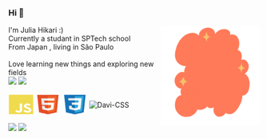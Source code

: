 ### Hi 🔆
<img src = "code.gif" width = "200px" align = "right">
I'm Julia Hikari :) <br>
Currently a studant in SPTech school <br>
From Japan , living in São Paulo <br>
<br>
Love learning new things and exploring new fields
<br>
<div align = "left">  
  <img height = "200em" src="https://github-readme-stats.vercel.app/api?username=julia-hikari&show_icons=true&show_icons=true&theme=bear&count_private=true" />
  <img height = "200em" src="https://github-readme-stats.vercel.app/api/top-langs/?username=julia-hikari&show_icons=true&theme=bear&count_private=true"/>
</div>
<br>
<div style="display: inline_block">
<img align="center" alt="Davi-Js" height="40" width="50" src="https://raw.githubusercontent.com/devicons/devicon/master/icons/javascript/javascript-plain.svg">
<img align="center" alt="Davi-HTML" height="40" width="50" src="https://raw.githubusercontent.com/devicons/devicon/master/icons/html5/html5-original.svg">
<img align="center" alt="Davi-CSS" height="40" width="50" src="https://raw.githubusercontent.com/devicons/devicon/master/icons/css3/css3-original.svg">  
<img align="center" alt="Davi-CSS" height="40" width="50" src="https://cdn.jsdelivr.net/gh/devicons/devicon/icons/mysql/mysql-original.svg"/>   
</div>
</div>
<br>
<a href="https://instagram.com/_hiksz/" target="_blank"><img src="https://img.shields.io/badge/-Instagram-%23E4405F?style=for-the-badge&logo=instagram&logoColor=white" target="_blank"></a>
<a href="https://www.linkedin.com/in/julia-hikari-kunihositi-55860a1b2/" target="_blank"><img src="https://img.shields.io/badge/-LinkedIn-%230077B5?style=for-the-badge&logo=linkedin&logoColor=white" target="_blank"></a> 
